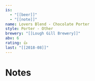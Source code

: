 ```yaml
---
is:
  - "[[beer]]"
  - "[[note]]"
name: Lovers Blend - Chocolate Porter
style: Porter - Other
brewery: "[[Lough Gill Brewery]]"
abv: 6
rating: 👍
last: "[[2018-08]]"
---
```

# Notes

